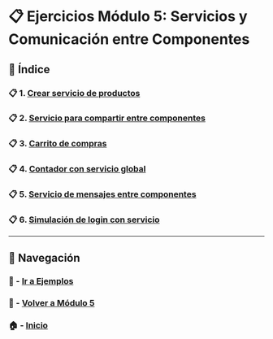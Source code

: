 # 📋 Ejercicios Módulo 5: Servicios y Comunicación entre Componentes

## 📌 Índice

### 📋 1. [Crear servicio de productos](./Enunciados/Ejercicio_1.md)
### 📋 2. [Servicio para compartir entre componentes](./Enunciados/Ejercicio_2.md)
### 📋 3. [Carrito de compras](./Enunciados/Ejercicio_3.md)
### 📋 4. [Contador con servicio global](./Enunciados/Ejercicio_4.md)
### 📋 5. [Servicio de mensajes entre componentes](./Enunciados/Ejercicio_5.md)
### 📋 6. [Simulación de login con servicio](./Enunciados/Ejercicio_6.md)

---

## 🔁 Navegación

### 🧪 - [Ir a Ejemplos](../Ejemplos/README.md)

### 📘 - [Volver a Módulo 5](../Modulo_5.md)

### 🏠 - [Inicio](../../../README.md)

